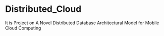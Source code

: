 # Distributed_Cloud
It is Project on A Novel Distributed Database Architectural Model for Mobile Cloud Computing
